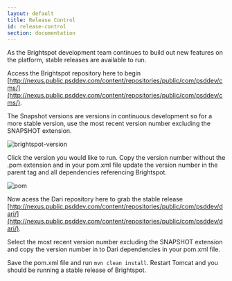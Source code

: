 ```yaml
---
layout: default
title: Release Control
id: release-control
section: documentation
---
```


<div markdown="1" class="span12">

As the Brightspot development team continues to build out new features on the platform, stable releases are available to run. 

Access the Brightspot repository here to begin [http://nexus.public.psddev.com/content/repositories/public/com/psddev/cms/](http://nexus.public.psddev.com/content/repositories/public/com/psddev/cms/).

The Snapshot versions are versions in continuous development so for a more stable version, use the most recent version number excluding the SNAPSHOT extension. 

![brightspot-version](http://docs.brightspot.s3.amazonaws.com/brightspot-version.png)

Click the version you would like to run. Copy the version number without the .pom extension and in your pom.xml file update the version number in the parent tag and all dependencies referencing Brightspot. 

![pom](http://docs.brightspot.s3.amazonaws.com/pom.png)

Now acess the Dari repository here to grab the stable release [http://nexus.public.psddev.com/content/repositories/public/com/psddev/dari/](http://nexus.public.psddev.com/content/repositories/public/com/psddev/dari/). 

Select the most recent version number excluding the SNAPSHOT extension and copy the version number in to Dari dependencies in your pom.xml file. 

Save the pom.xml file and run `mvn clean install`. Restart Tomcat and you should be running a stable release of Brightspot.  

</div>